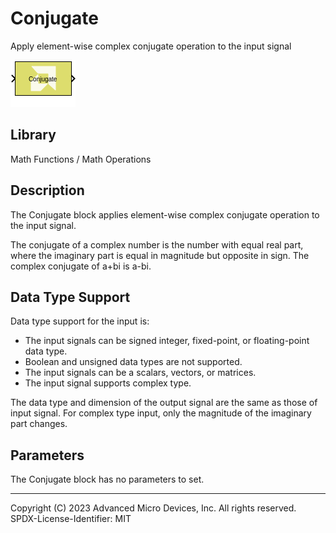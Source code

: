 # Conjugate

Apply element-wise complex conjugate operation to the input signal

![](./Images/block.png)

## Library

Math Functions / Math Operations

## Description

The Conjugate block applies element-wise complex conjugate operation to
the input signal.

The conjugate of a complex number is the number with equal real part,
where the imaginary part is equal in magnitude but opposite in sign. The
complex conjugate of a+bi is a-bi.

## Data Type Support

Data type support for the input is:

- The input signals can be signed integer, fixed-point, or
  floating-point data type.
- Boolean and unsigned data types are not supported.
- The input signals can be a scalars, vectors, or matrices.
- The input signal supports complex type.

The data type and dimension of the output signal are the same as those
of input signal. For complex type input, only the magnitude of the
imaginary part changes.

## Parameters

The Conjugate block has no parameters to set.

--------------
Copyright (C) 2023 Advanced Micro Devices, Inc. All rights reserved.
SPDX-License-Identifier: MIT
